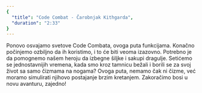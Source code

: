 ```yaml
---
{
  "title": "Code Combat - Čarobnjak Kithgarda",
  "duration": "2:33"
}
---
```


Ponovo osvajamo svetove Code Combata, ovoga puta funkcijama. Konačno počinjemo ozbiljno da ih koristimo, i to će biti veoma izazovno. Potrebno je da pomognemo našem heroju da izbegne šiljke i sakupi dragulje. Setićemo se jednostavnijih vremena, kada smo kroz tamnicu bežali i borili se za svoj život sa samo čizmama na nogama? Ovoga puta, nemamo čak ni čizme, već moramo simulirati njihovo postajanje brzim kretanjem. Zakoračimo bosi u novu avanturu, zajedno!


